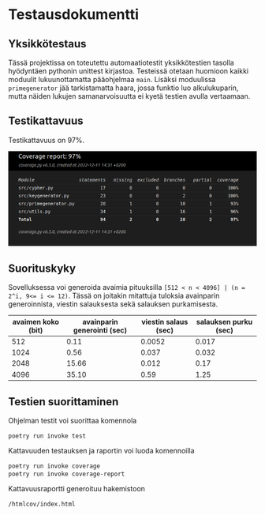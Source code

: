 # Testausdokumentti

## Yksikkötestaus

Tässä projektissa on toteutettu automaatiotestit yksikkötestien tasolla hyödyntäen pythonin unittest kirjastoa. Testeissä otetaan huomioon kaikki moduulit lukuunottamatta pääohjelmaa `main`. Lisäksi moduulissa `primegenerator` jää tarkistamatta haara, jossa funktio luo alkulukuparin, mutta näiden lukujen samanarvoisuutta ei kyetä testien avulla vertaamaan.

## Testikattavuus

Testikattavuus on 97%.

![coverage](../images/coverage-report.png)

## Suorituskyky

Sovelluksessa voi generoida avaimia pituuksilla `[512 < n < 4096] | (n = 2^i, 9<= i <= 12)`. Tässä on joitakin mitattuja tuloksia avainparin generoinnista, viestin salauksesta sekä salauksen purkamisesta.

avaimen koko (bit) | avainparin generointi (sec) | viestin salaus (sec) | salauksen purku (sec)
-------------------|-----------------------------|----------------------|---------------------- 
512                |0.11                         |0.0052                |0.017
1024               |0.56                         |0.037                 |0.032
2048               |15.66                        |0.012                 |0.17
4096               |35.10                        |0.59                  |1.25

## Testien suorittaminen

Ohjelman testit voi suorittaa komennola
```
poetry run invoke test
```

Kattavuuden testauksen ja raportin voi luoda komennoilla
```
poetry run invoke coverage
poetry run invoke coverage-report
```

Kattavuusraportti generoituu hakemistoon
```
/htmlcov/index.html
```


